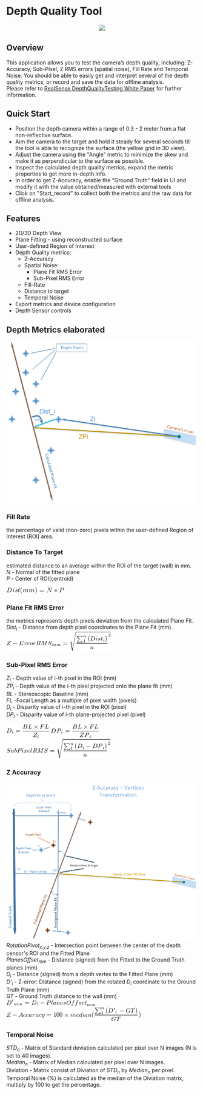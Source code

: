# Depth Quality Tool

<p align="center"><img src="https://raw.githubusercontent.com/wiki/IntelRealSense/librealsense/res/depth-quality-glimpse.gif" /></p>


## Overview

This application allows you to test the camera’s depth quality, including: Z-Accuracy, Sub-Pixel, Z RMS errors (spatial noise), Fill Rate and Temporal Noise.
You should be able to easily get and interpret several of the depth quality metrics, or record and save the data for offline analysis.
<br>Please refer to [RealSense DepthQualityTesting White Paper](https://www.intel.com/content/dam/support/us/en/documents/emerging-technologies/intel-realsense-technology/RealSense_DepthQualityTesting.pdf) for further information.


## Quick Start
* Position the depth camera within a range of 0.3 - 2 meter from a flat non-reflective surface.
* Aim the camera to the target and hold it steady for several seconds till the tool is able to recognize the surface (the yellow grid in 3D view).
* Adjust the camera using the "Angle" metric to minimize the skew and make it as  perpendicular to the surface as possible.
* Inspect the calculated depth quality metrics, expand the metric properties to get more in-depth info.
* In order to get Z-Accuracy, enable the "Ground Truth" field in UI and modify it with the value obtained/measured with external tools
* Click on "Start_record" to collect both the metrics and the raw data for offline analysis.  

## Features
* 2D/3D Depth View
* Plane Fitting - using reconstructed surface
* User-defined Region of Interest
* Depth Quality metrics:
  * Z-Accuracy
  * Spatial Noise:
    * Plane Fit RMS Error
    * Sub-Pixel RMS Error
  * Fill-Rate
  * Distance to target
  * Temporal Noise
* Export metrics and device configuration
* Depth Sensor controls

## Depth Metrics elaborated
![](./res/Zi_ZPi.png)

### Fill Rate
the percentage of valid (non-zero) pixels within the user-defined Region of Interest (ROI) area.

### Distance To Target
estimated distance to an average within the ROI of the target (wall) in mm.  
_N_ - Normal of the fitted plane  
_P_ - Center of ROI(centroid)  

![](./res/distance.gif)

### Plane Fit RMS Error
the metrics represents depth pixels deviation from the calculated Plane Fit.
_Dist<sub>i</sub>_ - Distance from depth pixel coordinates to the Plane Fit (mm).  
![](./res/z_error_rms.gif)

### Sub-Pixel RMS Error
_Z<sub>i</sub>_ - Depth value of i-th pixel in the ROI (mm)  
_ZP<sub>i</sub>_ - Depth value of the i-th pixel projected onto the plane fit (mm)  
_BL_ - Stereoscopic Baseline (mm)  
_FL_ -Focal Length as a multiple of pixel width (pixels)  
_D<sub>i</sub>_ - Disparity value of i-th pixel in the ROI (pixel)  
 _DP<sub>i</sub>_ - Disparity value of i-th plane-projected pixel (pixel)

![](./res/Di.gif)  ![](./res/DPi.gif)  
![](./res/subpixel_rms.gif)

### Z Accuracy
![](./res/z_accuracy.png)  
_RotationPivot<sub>x,y,z</sub>_ - Intersection point between the center of the depth censor's ROI  and the Fitted Plane  
_PlanesOffset<sub>mm</sub>_ - Distance (signed) from the Fitted to the Ground Truth planes (mm)  
_D<sub>i</sub>_ - Distance (signed) from a depth vertex to the Fitted Plane (mm)  
_D'<sub>i</sub>_ - Z-error: Distance (signed) from the rotated _D<sub>i</sub>_ coordinate to the Ground Truth Plane (mm)  
_GT_ - Ground Truth distance to the wall (mm)  
![](./res/z_accuracy_d_rotated.gif)  
![](./res/z_accuracy_percentage.gif)

### Temporal Noise
_STD<sub>n</sub>_ - Matrix of Standard deviation calculated per pixel over N images (N is set to 40 images).  
_Median<sub>n</sub>_ - Matrix of Median calculated per pixel over N images.  
Diviation - Matrix consist of Diviation of _STD<sub>n</sub>_ by _Median<sub>n</sub>_ per pixel.  
Temporal Noise (%)  is calculated as the median of the Diviation matrix, multiply by 100 to get the percentage.


<!---
Math expressions generated with
http://www.numberempire.com/texequationeditor/equationeditor.php
{D}_{i}=\frac{BL\times FL}{{Z}_{i}}  
{DP}_{i}=\frac{BL\times FL}{{ZP}_{i}}  
RMS = \sqrt{\frac{\sum_{1}^{n}{\left({D}_{i} -{DP}_{i}\right)}}{n}^{2}}
AVG = \frac{\sum_{1}^{n}{\left({Dist}_{i}\right)}}{n}
STD = \sqrt{\frac{\sum_{1}^{n}{\left({Dist}_{i}\right)}}{n}^{2}}  
ACC = 100 \times median(\frac{\sum_{1}^{n}{\left({Z}_{i}\right - GT)}}{GT})
{D'}_{mm}={D}_{i} -{Planes Offset}_{mm}
Z-Accuracy = 100 \times median(\frac{\sum_{1}^{n}{\left({D'}_{i}\right - GT)}}{GT})
--->
